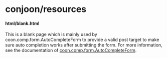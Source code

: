 # conjoon/resources

#### html/blank.html
This is a blank page which is mainly used by coon.comp.form.AutoCompleteForm
to provide a valid post target to make sure auto completion works after
submitting the form.
For more information, see the documentation of [coon.comp.form.AutoCompleteForm](https://github.com/coon-js/extjs-lib-comp/blob/master/classic/src/form/AutoCompleteForm.js).
